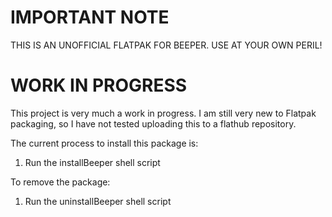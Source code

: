 # IMPORTANT NOTE
THIS IS AN UNOFFICIAL FLATPAK FOR BEEPER. USE AT YOUR OWN PERIL!

# WORK IN PROGRESS
This project is very much a work in progress. I am still very new to Flatpak packaging, so I have not tested uploading this to a flathub repository. 

The current process to install this package is:
1. Run the installBeeper shell script

To remove the package:
1. Run the uninstallBeeper shell script
